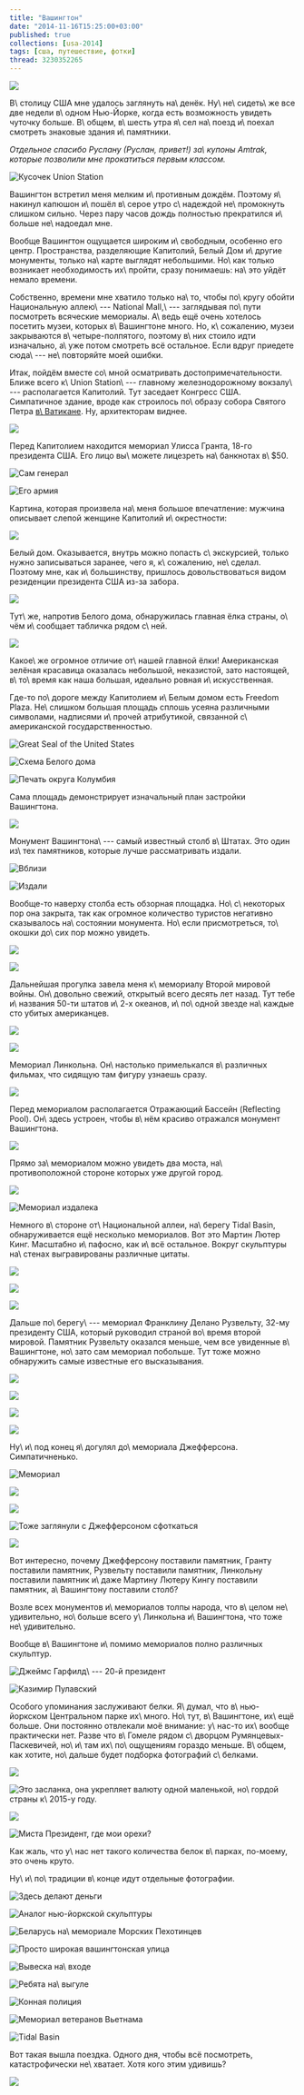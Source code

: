 ```yaml
---
title: "Вашингтон"
date: "2014-11-16T15:25:00+03:00"
published: true
collections: [usa-2014]
tags: [сша, путешествие, фотки]
thread: 3230352265
---
```


![](/images/travel/2014-10-usa/washington-cover.jpg)

В\ столицу США мне удалось заглянуть на\ денёк. Ну\ не\ сидеть\ же все две недели в\ одном Нью-Йорке, когда есть
возможность увидеть чуточку больше. В\ общем, в\ шесть утра я\ сел на\ поезд и\ поехал смотреть знаковые здания
и\ памятники.

*Отдельное спасибо Руслану (Руслан, привет!) за\ купоны Amtrak, которые позволили мне прокатиться первым классом.*

<!--more-->

![Кусочек Union Station](/images/travel/2014-10-usa/washington-union-station.jpg "Кусочек Union Station")

Вашингтон встретил меня мелким и\ противным дождём. Поэтому я\ накинул капюшон и\ пошёл в\ серое утро с\ надеждой
не\ промокнуть слишком сильно. Через пару часов дождь полностью прекратился и\ больше не\ надоедал мне.

Вообще Вашингтон ощущается широким и\ свободным, особенно его центр. Пространства, разделяющие Капитолий, Белый Дом
и\ другие монументы, только на\ карте выглядят небольшими. Но\ как только возникает необходимость их\ пройти, сразу
понимаешь: на\ это уйдёт немало времени.

Собственно, времени мне хватило только на\ то, чтобы по\ кругу обойти Национальную аллею\ --- National Mall,\ ---
заглядывая по\ пути посмотреть всяческие мемориалы. А\ ведь ещё очень хотелось посетить музеи, которых в\ Вашингтоне
много. Но, к\ сожалению, музеи закрываются в\ четыре-полпятого, поэтому в\ них стоило идти изначально, а\ уже
потом смотреть всё остальное. Если вдруг приедете сюда\ --- не\ повторяйте моей ошибки.

Итак, пойдём вместе со\ мной осматривать достопримечательности. Ближе всего к\ Union Station\ --- главному
железнодорожному вокзалу\ --- располагается Капитолий. Тут заседает Конгресс США. Симпатичное здание, вроде как
строилось по\ образу собора Святого Петра [в\ Ватикане][eurotrip-rome]. Ну, архитекторам виднее.

![](/images/travel/2014-10-usa/washington-capitol.jpg)

Перед Капитолием находится мемориал Улисса Гранта, 18-го президента США. Его лицо вы\ можете лицезреть
на\ банкнотах в\ $50.

![Сам генерал](/images/travel/2014-10-usa/washington-grant-memorial-1.jpg "Сам генерал")

![Его армия](/images/travel/2014-10-usa/washington-grant-memorial-2.jpg "Его армия")

Картина, которая произвела на\ меня большое впечатление: мужчина описывает слепой женщине Капитолий и\ окрестности:

![](/images/travel/2014-10-usa/washington-blind.jpg)

Белый дом. Оказывается, внутрь можно попасть с\ экскурсией, только нужно записываться заранее, чего я, к\ сожалению,
не\ сделал. Поэтому мне, как и\ большинству, пришлось довольствоваться видом резиденции президента США из-за
забора.

![](/images/travel/2014-10-usa/washington-white-house.jpg)

Тут\ же, напротив Белого дома, обнаружилась главная ёлка страны, о\ чём и\ сообщает табличка рядом с\ ней.

![](/images/travel/2014-10-usa/washington-christmas-tree.jpg)

Какое\ же огромное отличие от\ нашей главной ёлки! Американская зелёная красавица оказалась небольшой, неказистой, зато
настоящей, в\ то\ время как наша большая, идеально ровная и\ искусственная.

Где-то по\ дороге между Капитолием и\ Белым домом есть Freedom Plaza. Не\ слишком большая площадь сплошь усеяна
различными символами, надписями и\ прочей атрибутикой, связанной с\ американской государственностью.

![Great Seal of the United States](/images/travel/2014-10-usa/washington-freedom-plaza-seal.jpg "Great Seal of the United States")

![Схема Белого дома](/images/travel/2014-10-usa/washington-freedom-plaza-white-house.jpg "Схема Белого дома")

![Печать округа Колумбия](/images/travel/2014-10-usa/washington-freedom-plaza-dc-seal.jpg "Печать округа Колумбия")

Сама площадь демонстрирует изначальный план застройки Вашингтона.

![](/images/travel/2014-10-usa/washington-freedom-plaza.jpg)

Монумент Вашингтона\ --- самый известный столб в\ Штатах. Это один из\ тех памятников, которые лучше рассматривать
издали.

![Вблизи](/images/travel/2014-10-usa/washington-monument-1.jpg "Вблизи")

![Издали](/images/travel/2014-10-usa/washington-monument-2.jpg "Издали")

Вообще-то наверху столба есть обзорная площадка. Но\ с\ некоторых пор она закрыта, так как огромное количество
туристов негативно сказывалось на\ состоянии монумента. Но\ если присмотреться, то\ окошки до\ сих пор можно увидеть.

![](/images/travel/2014-10-usa/washington-monument-windows.jpg)

![](/images/travel/2014-10-usa/washington-monument-photo.jpg)

Дальнейшая прогулка завела меня к\ мемориалу Второй мировой войны. Он\ довольно свежий, открытый всего десять лет назад.
Тут тебе и\ названия 50-ти штатов и\ 2-х океанов, и\ по\ одной звезде на\ каждые сто убитых американцев.

![](/images/travel/2014-10-usa/washington-wwii.jpg)

![](/images/travel/2014-10-usa/washington-wwii-stars.jpg)

Мемориал Линкольна. Он\ настолько примелькался в\ различных фильмах, что сидящую там фигуру узнаешь сразу.

![](/images/travel/2014-10-usa/washington-lincoln.jpg)

Перед мемориалом располагается Отражающий Бассейн (Reflecting Pool). Он\ здесь устроен, чтобы в\ нём красиво отражался
монумент Вашингтона.

![](/images/travel/2014-10-usa/washington-reflecting-pool.jpg)

Прямо за\ мемориалом можно увидеть два моста, на\ противоположной стороне которых уже другой город.

![](/images/travel/2014-10-usa/washington-bridge.jpg)

![Мемориал издалека](/images/travel/2014-10-usa/washington-linconl-momorial.jpg "Мемориал издалека")

Немного в\ стороне от\ Национальной аллеи, на\ берегу Tidal Basin, обнаруживается ещё несколько мемориалов. Вот это
Мартин Лютер Кинг. Масштабно и\ пафосно, как и\ всё остальное. Вокруг скульптуры на\ стенах выгравированы различные
цитаты.

![](/images/travel/2014-10-usa/washington-king.jpg)

![](/images/travel/2014-10-usa/washington-king-citation.jpg)

![](/images/travel/2014-10-usa/washington-king-close.jpg)

Дальше по\ берегу\ --- мемориал Франклину Делано Рузвельту, 32-му президенту США, который руководил страной
во\ время второй мировой. Памятник Рузвельту оказался меньше, чем все увиденные в\ Вашингтоне, но\ зато сам мемориал
побольше. Тут тоже можно обнаружить самые известные его высказывания.

![](/images/travel/2014-10-usa/washington-roosevelt-sign.jpg)

![](/images/travel/2014-10-usa/washington-roosevelt-citation-1.jpg)

![](/images/travel/2014-10-usa/washington-roosevelt-sculpture.jpg)

![](/images/travel/2014-10-usa/washington-roosevelt-citation-2.jpg)

Ну\ и\ под конец я\ догулял до\ мемориала Джефферсона. Симпатичненько.

![Мемориал](/images/travel/2014-10-usa/washington-jefferson-memorial.jpg "Мемориал")

![](/images/travel/2014-10-usa/washington-jefferson-1.jpg)

![](/images/travel/2014-10-usa/washington-jefferson-2.jpg)

![Тоже заглянули с Джефферсоном сфоткаться](/images/travel/2014-10-usa/washington-jefferson-wedding.jpg "Тоже заглянули с Джефферсоном сфоткаться")

![](/images/travel/2014-10-usa/washington-jefferson-3.jpg)

Вот интересно, почему Джефферсону поставили памятник, Гранту поставили памятник, Рузвельту поставили памятник, Линкольну
поставили памятник и\ даже Мартину Лютеру Кингу поставили памятник, а\ Вашингтону поставили столб?

Возле всех монументов и\ мемориалов толпы народа, что в\ целом не\ удивительно, но\ больше всего у\ Линкольна
и\ Вашингтона, что тоже не\ удивительно.

Вообще в\ Вашингтоне и\ помимо мемориалов полно различных скульптур.

![Джеймс Гарфилд\ --- 20-й президент](/images/travel/2014-10-usa/washington-garfield.jpg "Джеймс Гарфилд — 20-й президент")

![Казимир Пулавский](/images/travel/2014-10-usa/washington-pulaski.jpg "Казимир Пулавский")

Особого упоминания заслуживают белки. Я\ думал, что в\ нью-йоркском Центральном парке их\ много. Но\ тут,
в\ Вашингтоне, их\ ещё больше. Они постоянно отвлекали моё внимание: у\ нас-то их\ вообще практически нет. Разве
что в\ Гомеле рядом с\ дворцом Румянцевых-Паскевичей, но\ и\ там их\ по\ ощущениям гораздо меньше. В\ общем, как хотите,
но\ дальше будет подборка фотографий с\ белками.

![](/images/travel/2014-10-usa/washington-squirrel-1.jpg)

![Это засланка, она укрепляет валюту одной маленькой, но\ гордой страны к\ 2015-у
году.[^1]](/images/travel/2014-10-usa/washington-squirrel-2.jpg "Это засланка, она укрепляет валюту одной маленькой, но гордой страны к 2015-у году.")

![](/images/travel/2014-10-usa/washington-squirrel-3.jpg)

![Миста Президент, где мои орехи?](/images/travel/2014-10-usa/washington-squirrel-1.jpg "Миста Президент, где мои орехи?")

Как жаль, что у\ нас нет такого количества белок в\ парках, по-моему, это очень круто.

Ну\ и\ по\ традиции в\ конце идут отдельные фотографии.

![Здесь делают деньги](/images/travel/2014-10-usa/washington-bep.jpg "Здесь делают деньги")

![Аналог [нью-йоркской скульптуры][new-york-sculpture]](/images/travel/2014-10-usa/washington-amor.jpg "Аналог нью-йоркской скульптуры")

![Беларусь на\ мемориале Морских Пехотинцев](/images/travel/2014-10-usa/washington-belarus.jpg "Беларусь на мемориале Морских Пехотинцев")

![Просто широкая вашингтонская улица](/images/travel/2014-10-usa/washington-street.jpg "Просто широкая вашингтонская улица")

![Вывеска на\ входе](/images/travel/2014-10-usa/washington-fbi.jpg "Вывеска на входе")

![Ребята на\ выгуле](/images/travel/2014-10-usa/washington-pasture.jpg "Ребята на выгуле")

![Конная полиция](/images/travel/2014-10-usa/washington-mounted-police.jpg "Конная полиция")

![Мемориал ветеранов Вьетнама](/images/travel/2014-10-usa/washington-vietnam.jpg "Мемориал ветеранов Вьетнама")

![Tidal Basin](/images/travel/2014-10-usa/washington-tidal-basin.jpg "Tidal Basin")

Вот такая вышла поездка. Одного дня, чтобы всё посмотреть, катастрофически не\ хватает. Хотя кого этим удивишь?

![](/images/travel/2014-10-usa/washington-end.jpg)

[^1]: [Комментарий на фейсбуке](https://www.facebook.com/photo.php?fbid=10205112215143969&set=a.3751607227694.172909.1201794820&type=1&comment_id=10205118726986761&offset=0&total_comments=2&pnref=story).

[eurotrip-rome]: /post/eurotrip-2014-rome/#rome-vatican-1
[new-york-sculpture]: /post/new-york-2014-2/#new-york-love
